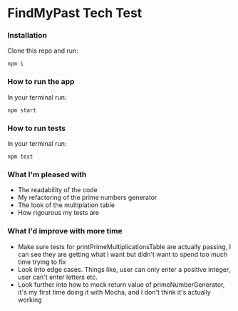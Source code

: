 # FindMyPast Tech Test

### Installation

Clone this repo and run:

`npm i`

### How to run the app

In your terminal run:

`npm start`

### How to run tests

In your terminal run:

`npm test`

### What I'm pleased with

- The readability of the code
- My refactoring of the prime numbers generator
- The look of the multiplation table
- How rigourous my tests are

### What I'd improve with more time

- Make sure tests for printPrimeMultiplicationsTable are actually passing, I can see they are getting what I want but didn't want to spend too much time trying to fix
- Look into edge cases. Things like, user can only enter a positive integer, user can't enter letters etc.
- Look further into how to mock return value of primeNumberGenerator, it's my first time doing it with Mocha, and I don't think it's actually working

